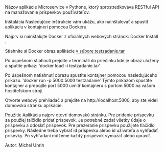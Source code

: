 Názov aplikácie
Microservice v Pythone, ktorý sprostredkováva RESTful API na manažovanie príspevkov používateľov. 

Inštalácia
Nasledujúce inštrukcie vám ukážu, ako nainštalovať a spustiť aplikáciu v kontajneri pomocou Dockeru.

Najprv si nainštalujte Docker z oficiálnych webových stránok: Docker Install .

Stiahnite si Docker obraz aplikácie [v súbore testzadanie.tar](https://ulozto.sk/tamhle/3UMwKt0jfXfs#!ZGp4AwR2ATZ2ZQuyZmWvLmNmBJWxAUAzJTMgBQqUnmNkZzLmLD==)

Po úspešnom stiahnutí prejdite v termináli do priečinku kde je obraz uložený a sputite príkaz:
'docker load -i testzadanie.tar'

Po úspešnom natiahnutí obrazu spustite kontajner pomocou nasledujúceho príkazu:
'docker run -p 5000:5000 testzadanie' 
Týmto príkazom spustíte kontajner a prepojíte port 5000 uvnitř kontajneru s portom 5000 na vašom hostiteľskom stroji.

Otvorte webový prehliadač a prejdite na http://localhost:5000, aby ste videli domovskú stránku aplikácie.

Použitie
Aplikácia najprv otovrí domovskú stránku. Pre pridanie príspevku sa použíej talčidlo pridať príspevok. Je potrebné zadať všetky údaje o príspevku a odoslať príspevok.
Pre prezeranie príspevku použíjete tlačidlo príspevky. Následne treba vybrať id príspevku alebo id užívateľa a vyhľadať prísevky. Po vyhľadaní môžeme každý príspevok
vymazať alebo upraviť.


Autor: Michal Uhrin
